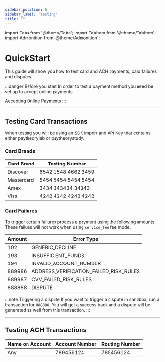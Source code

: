 ```yaml
---
sidebar_position: 6
sidebar_label: 'Testing'
title: ""
---
```


import Tabs from '@theme/Tabs';
import TabItem from '@theme/TabItem';
import Admonition from '@theme/Admonition';


# QuickStart
This guide will show you how to test card and ACH payments, card failures and disputes.

:::danger Before you start
In order to test a payment method you need be set up to accept online payments.  

<a href= "../../Getting Started/Quickstart" class="button button--primary button--md">Accepting Online Payments</a>
:::

***


## Testing Card Transactions
When testing you will be using an SDK import and API Key that contains either paytheorylab or paytheorystudy.

### Card Brands
|Card Brand |Testing Number        |
------------|----------------------|    
|Discover   |6542 1548 4662 3459   |
|Mastercard |5454 5454 5454 5454   |
|Amex       |3434 343434 34343     |
|Visa       |4242 4242 4242 4242   |	

### Card Failures
To trigger certain failures process a payment using the following amounts. These failues will not work when using `service_fee` fee mode.


|Amount |Error Type                             |
------------|---------------------------------------|    
|102        |GENERIC_DECLINE                        |
|193        |INSUFFICIENT_FUNDS                     |
|194        |INVALID_ACCOUNT_NUMBER                 |
|889986     |ADDRESS_VERIFICATION_FAILED_RISK_RULES |
|889987     |CVV_FAILED_RISK_RULES                  |
|888888     |DISPUTE

:::note Triggering a dispute
If you want to trigger a dispute in sandbox, run a transaction for `888888`. You will get a success back and a dispute will be generated as well from this transaction.
:::

***


## Testing ACH Transactions
|Name on Account    |Account Number      | Routing Number     |
--------------------|--------------------|--------------------|
|Any                |789456124           |789456124           |


